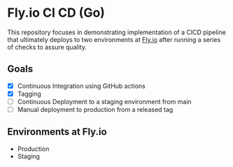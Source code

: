 # Fly.io CI CD (Go)

This repository focuses in demonstrating implementation of a CICD pipeline that ultimately deploys to 
two environments at [Fly.io](https://fly.io) after running a series of checks to assure quality. 

## Goals

- [x] Continuous Integration using GitHub actions
- [x] Tagging
- [ ] Continuous Deployment to a staging environment from main
- [ ] Manual deployment to production from a released tag

## Environments at Fly.io

- Production
- Staging

